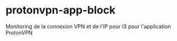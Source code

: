 # protonvpn-app-block
Monitoring de la connexion VPN et de l'IP pour I3 pour l'application ProtonVPN
